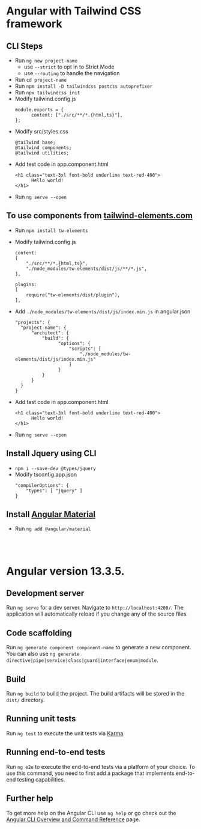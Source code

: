 # Angular with Tailwind CSS framework

## CLI Steps

- Run `ng new project-name`
  - use `--strict` to opt in to Strict Mode
  - use `--routing` to handle the navigation
- Run `cd project-name`
- Run `npm install -D tailwindcss postcss autoprefixer`
- Run `npx tailwindcss init`
- Modify tailwind.config.js
  ```
  module.exports = {
  		content: ["./src/**/*.{html,ts}"],
  };
  ```
- Modify src/styles.css
  ```
  @tailwind base;
  @tailwind components;
  @tailwind utilities;
  ```
- Add test code in app.component.html
  ```
  <h1 class="text-3xl font-bold underline text-red-400">
  		Hello world!
  </h1>
  ```
- Run `ng serve --open`

## To use components from [tailwind-elements.com](https://tailwind-elements.com/quick-start/)

- Run `npm install tw-elements`
- Modify tailwind.config.js 

  ```
  content:
  [
      "./src/**/*.{html,ts}",
      "./node_modules/tw-elements/dist/js/**/*.js",
  ],

  plugins:
  [
      require("tw-elements/dist/plugin"),
  ],
  ```

- Add `./node_modules/tw-elements/dist/js/index.min.js` in angular.json
  ```
  "projects": {
  	"project-name": {
  		"architect": {
  			"build": {
                  "options": {
                      "scripts": [
                          "./node_modules/tw-elements/dist/js/index.min.js"
                      ]
                  }
  			}
  		}
  	}
  }
  ```
- Add test code in app.component.html

  ```
  <h1 class="text-3xl font-bold underline text-red-400">
  		Hello world!
  </h1>
  ```

- Run `ng serve --open`

## Install Jquery using CLI

- `npm i --save-dev @types/jquery`
- Modify tsconfig.app.json
  ```
  "compilerOptions": {
      "types": [ "jquery" ]
  }
  ```

## Install [Angular Material](https://material.angular.io/components/categories)

- Run `ng add @angular/material`

<br>
<br>

# Angular version 13.3.5.

## Development server

Run `ng serve` for a dev server. Navigate to `http://localhost:4200/`. The application will automatically reload if you change any of the source files.

## Code scaffolding

Run `ng generate component component-name` to generate a new component. You can also use `ng generate directive|pipe|service|class|guard|interface|enum|module`.

## Build

Run `ng build` to build the project. The build artifacts will be stored in the `dist/` directory.

## Running unit tests

Run `ng test` to execute the unit tests via [Karma](https://karma-runner.github.io).

## Running end-to-end tests

Run `ng e2e` to execute the end-to-end tests via a platform of your choice. To use this command, you need to first add a package that implements end-to-end testing capabilities.

## Further help

To get more help on the Angular CLI use `ng help` or go check out the [Angular CLI Overview and Command Reference](https://angular.io/cli) page.
